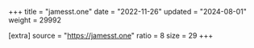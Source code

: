 +++
title = "jamesst.one"
date = "2022-11-26"
updated = "2024-08-01"
weight = 29992

[extra]
source = "https://jamesst.one"
ratio = 8
size = 29
+++
